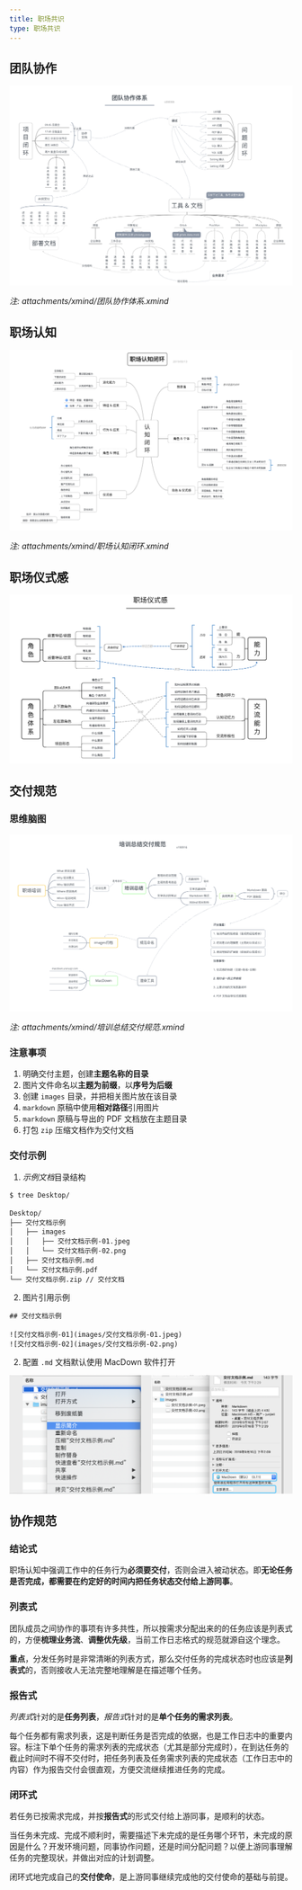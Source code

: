 ```yaml
---
title: 职场共识
type: 职场共识 
---
```


## 团队协作

![团队协作体系](/images/团队协作体系.png)

*注: attachments/xmind/团队协作体系.xmind*

## 职场认知

![职场认知闭环](/images/职场认知闭环.png)

*注: attachments/xmind/职场认知闭环.xmind*

## 职场仪式感

![职场仪式感](/images/职场仪式感.png)

## 交付规范

### 思维脑图

![培训交付规范](/images/培训总结交付规范-01.png)

*注: attachments/xmind/培训总结交付规范.xmind*

### 注意事项

1. 明确交付主题，创建**主题名称的目录**
2. 图片文件命名以**主题为前缀**，以**序号为后缀**
2. 创建 `images` 目录，并把相关图片放在该目录
3. `markdown` 原稿中使用**相对路径**引用图片
4. `markdown` 原稿与导出的 PDF 文档放在主题目录
5. 打包 `zip` 压缩文档作为交付文档

### 交付示例

1. *示例文档*目录结构

  ```
  $ tree Desktop/

  Desktop/
  ├── 交付文档示例
  │   ├── images
  │   │   ├── 交付文档示例-01.jpeg
  │   │   └── 交付文档示例-02.png
  │   ├── 交付文档示例.md
  │   └── 交付文档示例.pdf
  └── 交付文档示例.zip // 交付文档
  ```

2. 图片引用示例

```
## 交付文档示例

![交付文档示例-01](images/交付文档示例-01.jpeg)
![交付文档示例-02](images/交付文档示例-02.png)
```

2. 配置 `.md` 文档默认使用 MacDown 软件打开

  ![培训总结交付规范](/images/培训总结交付规范-02.png)

## 协作规范

### 结论式

职场认知中强调工作中的任务行为**必须要交付**，否则会进入被动状态。即**无论任务是否完成，都需要在约定好的时间内把任务状态交付给上游同事**。

### 列表式

团队成员之间协作的事项有许多共性，所以按需求分配出来的的任务应该是列表式的，方便**梳理业务流**、**调整优先级**，当前工作日志格式的规范就源自这个理念。

**重点**，分发任务时是非常清晰的列表方式，那么交付任务的完成状态时也应该是**列表式**的，否则接收人无法完整地理解是在描述哪个任务。

### 报告式

*列表式*针对的是**任务列表**，*报告式*针对的是**单个任务的需求列表**。

每个任务都有需求列表，这是判断任务是否完成的依据，也是工作日志中的重要内容。标注下单个任务的需求列表的完成状态（尤其是部分完成时），在到达任务的截止时间时不得不交付时，把任务列表及任务需求列表的完成状态（工作日志中的内容）作为报告交付会很直观，方便交流继续推进任务的完成。

### 闭环式

若任务已按需求完成，并按**报告式**的形式交付给上游同事，是顺利的状态。

当任务未完成、完成不顺利时，需要描述下未完成的是任务哪个环节，未完成的原因是什么？开发环境问题，同事协作问题，还是时间分配问题？以便上游同事理解任务的完整现状，并做出对应的计划调整。

闭环式地完成自己的**交付使命**，是上游同事继续完成他的交付使命的基础与前提。

